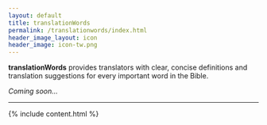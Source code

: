 ```yaml
---
layout: default
title: translationWords
permalink: /translationwords/index.html
header_image_layout: icon
header_image: icon-tw.png 
---
```


**translationWords** provides translators with clear, concise definitions and translation suggestions for every important word in the Bible.

*Coming soon...*


* * * * *

{% include content.html %}
